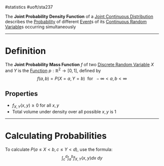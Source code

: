#statistics #uoft/sta237

The **Joint Probability Density Function** of a [Joint Continuous Distribution](Joint%20Continuous%20Distribution.md) describes the [Probability](Probability.md) of different [Event](Event.md)s of its [Continuous Random Variable](Continuous%20Random%20Variable.md)s occurring simultaneously 

---
# Definition
The **Joint Probability Mass Function** $f$ of two [Discrete Random Variable](Discrete%20Random%20Variable.md) $X$ and $Y$ is the  [Function](../../Mathematics/MAT235%20Notes/Function.md) $p:\mathbb{R}^{2}\rightarrow [0,1]$, defined by  $$f(a,b) = P(X=a, Y=b) \ \text{ for } \ -\infty<a,b <\infty$$
## Properties
- $f_{X,Y}(x,y)\geq 0$ for all $x,y$
- Total volume under density over all possible $x,y$ is 1

---
# Calculating Probabilities
To calculate $P(a\leq X < b, c \leq Y < d)$, use the formula: $$\int_{c}^{d}\int_{a}^{b}f_{X,Y}(x,y)dx \ dy$$